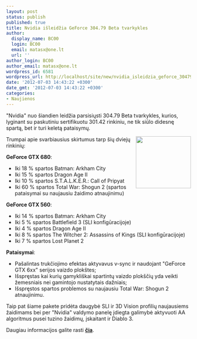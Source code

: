 ```yaml
---
layout: post
status: publish
published: true
title: Nvidia išleidžia GeForce 304.79 Beta tvarkykles
author:
  display_name: BC00
  login: BC00
  email: matasx@one.lt
  url: ''
author_login: BC00
author_email: matasx@one.lt
wordpress_id: 6581
wordpress_url: http://localhost/site/new/nvidia_isleidzia_geforce_30479_beta_tvarkykles/
date: '2012-07-03 14:43:22 +0300'
date_gmt: '2012-07-03 14:43:22 +0300'
categories:
- Naujienos
---
```

<p>
	&quot;Nvidia&quot; nuo &scaron;iandien leidžia parsisiųsti 304.79 Beta tvarkykles, kurios, lyginant su paskutiniu sertifikuotu 301.42 rinkiniu, ne tik siūlo didesnę spartą, bet ir turi keletą pataisymų.</p>
<p>
	<img alt="" src="http://technews.lt/userfiles/geforcelogo.jpg" style="width: 150px; height: 142px; float: right;" />Trumpai apie svarbiausius skirtumus tarp &scaron;ių dviejų rinkinių:</p>
<p>
	<strong>GeForce GTX 680</strong>:</p>
<ul>
<li>
		Iki 18 % spartos Batman: Arkham City</li>
<li>
		Iki 15 % spartos Dragon Age II</li>
<li>
		Iki 10 % spartos S.T.A.L.K.E.R.: Call of Pripyat</li>
<li>
		Iki 60 % spartos Total War: Shogun 2 (spartos pataisymai su naujausiu žaidimo atnaujinimu)</li>
</ul>
<p>
	<strong>GeForce GTX 560</strong>:</p>
<ul>
<li>
		Iki 14 % spartos Batman: Arkham City</li>
<li>
		Iki 5 % spartos Battlefield 3 (SLI konfigūracijoje)</li>
<li>
		Iki 4 % spartos Dragon Age II</li>
<li>
		Iki 8 % spartos The Witcher 2: Assassins of Kings (SLI konfigūracijoje)</li>
<li>
		Iki 7 % spartos Lost Planet 2</li>
</ul>
<p>
	<strong>Pataisymai</strong>:</p>
<ul>
<li>
		Pa&scaron;alintas trukčiojimo efektas aktyvavus v-sync ir naudojant &quot;GeForce GTX 6xx&quot; serijos vaizdo plok&scaron;tes;</li>
<li>
		I&scaron;spręstas kai kurių gamykli&scaron;kai spartintų vaizdo plok&scaron;čių yda veikti žemesniais nei gamintojo nustatytais dažniais;</li>
<li>
		I&scaron;spręstos spartos problemos su naujausiu Total War: Shogun 2 atnaujinimu.</li>
</ul>
<p>
	Taip pat &scaron;iame pakete pridėta daugybė SLI ir 3D Vision profilių naujausiems žaidimams bei per &quot;Nvidia&quot; valdymo panelę įdiegta galimybė aktyvuoti AA algoritmus pusei tuzino žaidimų, įskaitant ir Diablo 3.</p>
<p>
	Daugiau informacijos galite rasti <strong><a href="http://www.nvidia.co.uk/object/win8-win7-winvista-64bit-304.79-beta-driver-uk.html">čia</a></strong>.</p>
